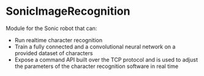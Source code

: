 # SonicImageRecognition

Module for the Sonic robot that can:

 - Run realtime character recognition
 - Train a fully connected and a convolutional neural network on a provided dataset of characters
 - Expose a command API built over the TCP protocol and is used to adjust the parameters of the 
   character recognition software in real time
